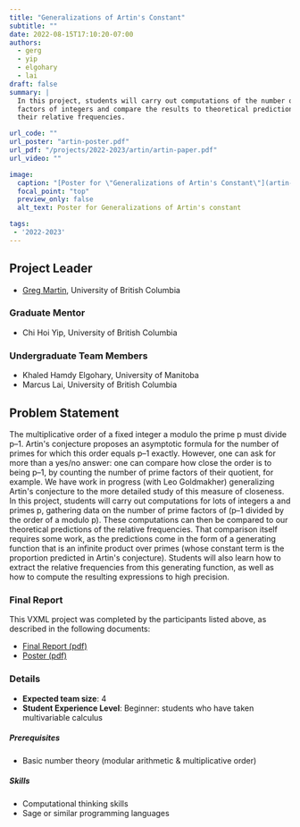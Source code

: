 ```yaml
---
title: "Generalizations of Artin's Constant"
subtitle: ""
date: 2022-08-15T17:10:20-07:00
authors:
  - gerg
  - yip
  - elgohary
  - lai
draft: false
summary: |
  In this project, students will carry out computations of the number of prime
  factors of integers and compare the results to theoretical predictions of
  their relative frequencies.

url_code: ""
url_poster: "artin-poster.pdf"
url_pdf: "/projects/2022-2023/artin/artin-paper.pdf"
url_video: ""

image:
  caption: "[Poster for \"Generalizations of Artin's Constant\"](artin-poster.pdf)"
  focal_point: "top"
  preview_only: false
  alt_text: Poster for Generalizations of Artin's constant

tags:
 - '2022-2023'
---
```


## Project Leader
  * [Greg Martin](/authors/gerg/), University of British Columbia

### Graduate Mentor
  * Chi Hoi Yip, University of British Columbia

### Undergraduate Team Members
  * Khaled Hamdy Elgohary, University of Manitoba
  * Marcus Lai, University of British Columbia

## Problem Statement

The multiplicative order of a fixed integer a modulo the prime p must divide
p–1. Artin's conjecture proposes an asymptotic formula for the number of primes
for which this order equals p–1 exactly.  However, one can ask for more than a
yes/no answer: one can compare how close the order is to being p–1, by
counting the number of prime factors of their quotient, for example.  We
have work in progress (with Leo Goldmakher) generalizing Artin's conjecture
to the more detailed study of this measure of closeness. In this project,
students will carry out computations for lots of integers a and primes p,
gathering data on the number of prime factors of (p–1 divided by the order
of a modulo p).  These computations can then be compared to our theoretical
predictions of the relative frequencies. That comparison itself requires
some work, as the predictions come in the form of a generating function that
is an infinite product over primes (whose constant term is the proportion
predicted in Artin's conjecture). Students will also learn how to extract
the relative frequencies from this generating function, as well as how to
compute the resulting expressions to high precision.


### Final Report

This VXML project was completed by the participants listed above, as described
in the following documents:

  * [Final Report (pdf)](./artin-paper.pdf)
  * [Poster (pdf)](./artin-poster.pdf)

### Details
  * **Expected team size**: 4
  * **Student Experience Level**: Beginner: students who have taken multivariable
    calculus
##### Prerequisites
  * Basic number theory (modular arithmetic & multiplicative order)
##### Skills
  * Computational thinking skills 
  * Sage or similar programming languages
